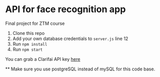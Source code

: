 # API for face recognition app
Final project for ZTM course

1. Clone this repo
2. Add your own database credentials to `server.js` line 12
3. Run `npm install`
4. Run `npm start`

You can grab a Clarifai API key [here](https://www.clarifai.com/)

** Make sure you use postgreSQL instead of mySQL for this code base.
